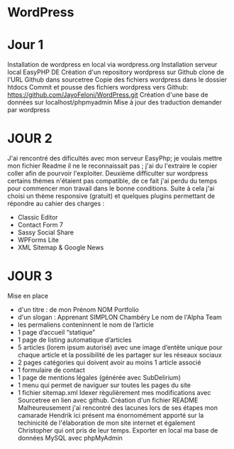 # WordPress
# Jour 1
Installation de wordpress en local via wordpress.org
Installation serveur local EasyPHP DE
Création d'un repository wordpress sur Github
clone de l'URL Github dans sourcetree
Copie des fichiers wordpress dans le dossier htdocs
Commit et pousse des fichiers wordpress vers Github: https://github.com/JayoFeloni/WordPress.git
Création d'une base de données sur localhost/phpmyadmin 
Mise à jour des traduction demander par wordpress

# JOUR 2
J'ai rencontré des dificultés avec mon serveur EasyPhp; 
je voulais mettre mon fichier Readme il ne le reconnaissait pas ; 
j'ai du l'extraire le copier coller afin de pourvoir l'exploiter.
Deuxième difficulter sur wordpress certains thèmes n'étaient pas compatible,
de ce fait j'ai perdu du temps pour commencer mon travail dans le bonne conditions. 
Suite à cela j'ai choisi un thème responsive (gratuit) 
et quelques plugins permettant de répondre au cahier des charges :
- Classic Editor
- Contact Form 7
- Sassy Social Share
- WPForms Lite
- XML Sitemap & Google News

# JOUR 3
Mise en place 
- d'un titre : de mon Prénom NOM  Portfolio
- d'un slogan : Apprenant SIMPLON Chambéry Le nom de l'Alpha Team
- les permaliens conteninnent le nom de l’article
- 1 page d’accueil “statique”
- 1 page de listing automatique d’articles
- 5 articles (lorem ipsum autorisé) avec une image d’entête unique pour chaque article et la possibilité
de les partager sur les réseaux sociaux
- 2 pages catégories qui doivent avoir au moins 1 article associé
- 1 formulaire de contact
- 1 page de mentions légales (générée avec SubDelirium)
- 1 menu qui permet de naviguer sur toutes les pages du site
- 1 fichier sitemap.xml
Idexer règulièrement mes modifications avec Sourcetree en lien avec github.
Création d'un fichier README
Malheureusement j'ai rencontré des lacunes lors de ses étapes mon camarade Hendrik ici présent ma énornomément apporté sur la techinicité de l'élaboration de mon site internet et également Christopher qui ont pris de leur temps.
Exporter en local ma base de données MySQL avec phpMyAdmin




